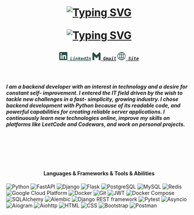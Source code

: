 <h1 align="center" dir="auto"> 
<a href="https://git.io/typing-svg"><img src="https://readme-typing-svg.herokuapp.com?font=Bungee&size=60&pause=1000&color=284D48&repeat=false&width=565&height=89&lines=Nastya+Zhartun" alt="Typing SVG" /></a>

<a href="https://git.io/typing-svg"><img src="https://readme-typing-svg.herokuapp.com?font=Open+Sans&weight=700&size=44&pause=1000&color=284D48&height=75&lines=Python+Developer" alt="Typing SVG" /></a>
</h1>




<h5 align="center" class="heading-element" dir="auto">
  <code><a href="https://www.linkedin.com/in/anastasia-zhartun" style="color: #284D48FF;"title="LinkedIn Profile" rel="nofollow"><img width="22" src="https://raw.githubusercontent.com/zenastyaz/an_/2cd7e3f873438b08943b34aed3302f7b8a14abaa/logo/linkedin-icon.svg"/> LinkedIn</a></code>
  <code><a href="mailto:zhartyn.nastya@gmail.com" title="Gmail" rel="nofollow"><img width="22" src="https://raw.githubusercontent.com/zenastyaz/an_/2436ad9f2597f1c58f9fba7c6d93a46f68818299/logo/gmail.svg" style="max-width: 100%;"> Gmail</a></code>
  <code><a href="" title="Site Profile" rel="nofollow"><img width="22" src="https://raw.githubusercontent.com/zenastyaz/an_/6c2b996e894f44ce14f5d044d193a3a98b96a60d/logo/13050645.svg" style="max-width: 100%;"> Site</a></code>
</h5>
<br>

 <h5> 
 I am a backend developer with an interest in technology and a desire for constant self- improvement. I entered the IT field driven by the wish to tackle new challenges in a fast- simplicity, growing industry. I chose backend development with Python because of its readable code, and powerful capabilities for creating reliable server applications. I continuously learn new technologies online, improve my skills on platforms like LeetCode and Codewars, and work on personal projects. 
 </h5>
 <br>
<h1 align="center" dir="auto"> </h1>
<br>

 <h4 align="center"> Languages & Frameworks & Tools & Abilities </h4>

<p>
    <img src="https://img.shields.io/badge/Python-blue?style=flat-square&logo=python&logoColor=%20white&labelColor=blue" alt="Python"/>
    <img src="https://img.shields.io/badge/FastAPI-turquoise?style=flat-square&logo=FastAPI&logoColor=%20white&labelColor=turquoise" alt="FastAPI"/>
    <img src="https://img.shields.io/badge/Django-seagreen?style=flat-square&logo=django&logoColor=%20white&labelColor=seagreen" alt="Django"/>
    <img src="https://img.shields.io/badge/Flask-%2389CFF0?style=flat-square&logo=Flask&logoColor=white&labelColor=Flask" alt="Flask"/>
    <img src="https://img.shields.io/badge/PostgreSQL-%234169E1?style=flat-square&logo=PostgreSQL&logoColor=white" alt="PostgreSQL"/>
    <img src="https://img.shields.io/badge/MySQL-%23008B8B?style=flat-square&logo=MySQL&logoColor=white" alt="MySQL"/>
    <img src="https://img.shields.io/badge/Redis-%238B0000?style=flat-square&logo=Redis&logoColor=white" alt="Redis"/>
    <img src="https://img.shields.io/badge/Google%20Cloud%20Platform-%231E90FF?style=flat-square&logo=Google%20Cloud&logoColor=white" alt="Google Cloud Platform"/>
    <img src="https://img.shields.io/badge/Docker-%2300BFFF?style=flat-square&logo=Docker&logoColor=white" alt="Docker"/>
    <img src="https://img.shields.io/badge/Git-%23FF7F50?style=flat-square&logo=Git&logoColor=white" alt="Git"/>
    <img src="https://img.shields.io/badge/JWT-%23725e82?style=flat-square&logo=jsonwebtokens&logoColor=white&link=aHR0cHM6Ly9pY29ucy52ZXJ5aWNvbi5jb20vcG5nL28vbWlzY2VsbGFuZW91cy9zdHJlYW1saW5lL2RhdGFiYXNlLTM5LnBuZw%3D%3D" alt="JWT"/>
    <img src="https://img.shields.io/badge/Docker%20Compose-%232271B3?style=flat-square&logo=Docker&logoColor=white" alt="Docker Compose"/>
    <img src="https://img.shields.io/badge/SQLAlchemy-%23556B2F?style=flat-square&logo=SQLAlchemy&logoColor=white" alt="SQLAlchemy"/>
    <img src="https://img.shields.io/badge/Alembic-%23808080?style=flat-square&logo=adminer&logoColor=white&link=aHR0cHM6Ly9pY29ucy52ZXJ5aWNvbi5jb20vcG5nL28vbWlzY2VsbGFuZW91cy9zdHJlYW1saW5lL2RhdGFiYXNlLTM5LnBuZw%3D%3D" alt="Alembic"/>
    <img src="https://img.shields.io/badge/Django%20REST%20framework-%23CD5C5C?style=flat-square&logo=Django&logoColor=white" alt="Django REST framework"/>
    <img src="https://img.shields.io/badge/Pytest-%236495ED?style=flat-square&logo=Pytest&logoColor=white" alt="Pytest"/>
    <img src="https://img.shields.io/badge/Asyncio-%23191970?style=flat-square&logo=Academia&logoColor=white" alt="Asyncio"/>
    <img src="https://img.shields.io/badge/Aiogram-%237B68EE?style=flat-square&logo=Academia&logoColor=white" alt="Aiogram"/>
    <img src="https://img.shields.io/badge/Aiohttp-%234682B4?style=flat-square&logo=Aiohttp&logoColor=white" alt="Aiohttp"/>
    <img src="https://img.shields.io/badge/HTML-%23D2691E?style=flat-square&logo=HTML5&logoColor=white" alt="HTML"/>
    <img src="https://img.shields.io/badge/CSS-%236495ED?style=flat-square&logo=CSS3&logoColor=white" alt="CSS"/>
    <img src="https://img.shields.io/badge/Bootstrap-%238A2BE2?style=flat-square&logo=Bootstrap&logoColor=white" alt="Bootstrap"/>
    <img src="https://img.shields.io/badge/Postman-%23ff8014?style=flat-square&logo=Postman&logoColor=white" alt="Postman"/>
</p>
